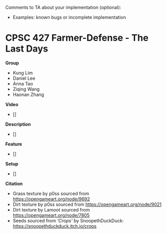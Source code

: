 Comments to TA about your implementation (optional):
- Examples: known bugs or incomplete implementation

# CPSC 427 Farmer-Defense - The Last Days

**Group**

- Kung Lim
- Daniel Lee
- Anna Tao
- Ziqing Wang
- Haonan Zhang

**Video**

- []

**Description**

- []

**Feature**

- []

**Setup**

- []

**Citation**

- Grass texture by p0ss sourced from https://opengameart.org/node/9692
- Dirt texture by p0ss sourced from https://opengameart.org/node/9021
- Dirt texture by Lamoot sourced from https://opengameart.org/node/7805
- Seeds sourced from _'Crops'_ by SnoopethDuckDuck: https://snoopethduckduck.itch.io/crops
